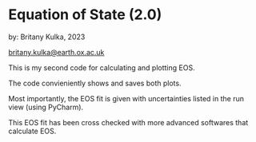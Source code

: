 # Equation of State (2.0)

by: Britany Kulka, 2023

britany.kulka@earth.ox.ac.uk

This is my second code for calculating and plotting EOS.

The code convieniently shows and saves both plots.

Most importantly, the EOS fit is given with uncertainties listed in the run view (using PyCharm).

This EOS fit has been cross checked with more advanced softwares that calculate EOS.
